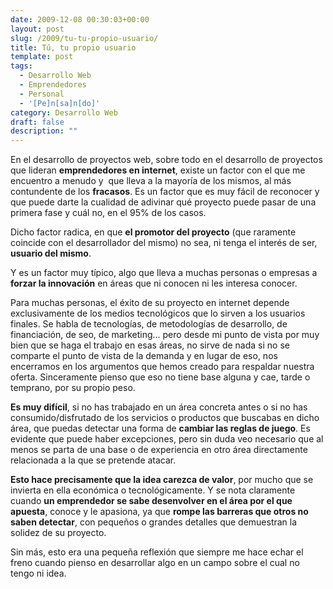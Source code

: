 ```yaml
---
date: 2009-12-08 00:30:03+00:00
layout: post
slug: /2009/tu-tu-propio-usuario/
title: Tú, tu propio usuario
template: post
tags:
  - Desarrollo Web
  - Emprendedores
  - Personal
  - '[Pe]n[sa]n[do]'
category: Desarrollo Web
draft: false
description: ""
---
```


En el desarrollo de proyectos web, sobre todo en el desarrollo de proyectos que lideran **emprendedores en internet**, existe un factor con el que me encuentro a menudo y  que lleva a la mayoría de los mismos, al más contundente de los **fracasos**. Es un factor que es muy fácil de reconocer y que puede darte la cualidad de adivinar qué proyecto puede pasar de una primera fase y cuál no, en el 95% de los casos.

Dicho factor radica, en que **el promotor del proyecto** (que raramente coincide con el desarrollador del mismo) no sea, ni tenga el interés de ser, **usuario del mismo**.

Y es un factor muy típico, algo que lleva a muchas personas o empresas a **forzar la innovación** en áreas que ni conocen ni les interesa conocer.

Para muchas personas, el éxito de su proyecto en internet depende exclusivamente de los medios tecnológicos que lo sirven a los usuarios finales. Se habla de tecnologías, de metodologías de desarrollo, de financiación, de seo, de marketing... pero desde mi punto de vista por muy bien que se haga el trabajo en esas áreas, no sirve de nada si no se comparte el punto de vista de la demanda y en lugar de eso, nos encerramos en los argumentos que hemos creado para respaldar nuestra oferta. Sinceramente pienso que eso no tiene base alguna y cae, tarde o temprano, por su propio peso.

**Es muy difícil**, si no has trabajado en un área concreta antes o si no has consumido/disfrutado de los servicios o productos que buscabas en dicho área, que puedas detectar una forma de **cambiar las reglas de juego**. Es evidente que puede haber excepciones, pero sin duda veo necesario que al menos se parta de una base o de experiencia en otro área directamente relacionada a la que se pretende atacar.

**Esto hace precisamente que la idea carezca de valor**, por mucho que se invierta en ella económica o tecnológicamente. Y se nota claramente cuando **un emprendedor se sabe desenvolver en el área por el que apuesta**, conoce y le apasiona, ya que **rompe las barreras que otros no saben detectar**, con pequeños o grandes detalles que demuestran la solidez de su proyecto.

Sin más, esto era una pequeña reflexión que siempre me hace echar el freno cuando pienso en desarrollar algo en un campo sobre el cual no tengo ni idea.

